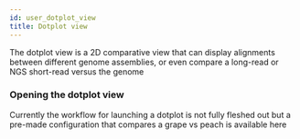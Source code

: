 ```yaml
---
id: user_dotplot_view
title: Dotplot view
---
```


The dotplot view is a 2D comparative view that can display alignments between
different genome assemblies, or even compare a long-read or NGS short-read
versus the genome

### Opening the dotplot view

Currently the workflow for launching a dotplot is not fully fleshed out but a
pre-made configuration that compares a grape vs peach is available here
